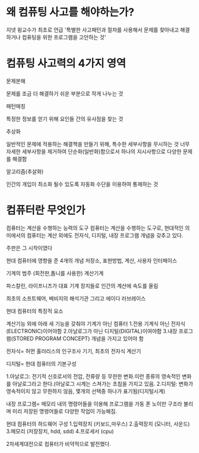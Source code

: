 왜 컴퓨팅 사고를 해야하는가?
==========




지넷 윙교수가 최초로 언급
'특별한 사고패턴과 절차를 사용해서 문제를 찾아내고 해결하거나 컴퓨팅을 위한 프로그램을 고안하는 것'



컴퓨팅 사고력의 4가지 영역
=========



문제분해



문제를 조금 더 해결하기 쉬운 부분으로 작게 나누는 것



패턴매칭



특정한 정보를 얻기 위해 요인들 간의 유사점을 찾는 것



추상화



일반적인 문제에 적용하는 해결책을 만들기 위해, 특수한 세부사항을 무시하는 것
너무 자세한 세부사항을 제거하여 단순화(일반화)함으로서 하나의 지시사항으로 다양한 문제를 해결함



알고리즘(추살화)



인간의 개입이 최소화 될수 있도록 자동화 수단을 이용하여 통제하는 것




컴퓨터란 무엇인가
==============



컴퓨터는 계산을 수행하는 능력의 도구
컴퓨터는 계산을 수행하는 도구로, 현대적인 의미에서의 컴퓨터는 계산 외에도 전자식, 디지털, 내장 프로그램 개념을 갖추고 있다.

주판은 그 시작이였다


현대 컴퓨터에 영향을 준 4개의 개념
저장소, 표현방법, 계산, 사용자 인터페이스



기계의 범주 (회전판,톱니를 사용한) 계산기계


파스칼린, 라이프니츠가 대표
기계 장치들로 인간의 계산에 속도를 올림


최초의 소프트웨어,
베비지의 해석기관 그리고 에이다 러브레이스




현대 컴퓨터의 특징적 요소




계산기능 외에 아래 세 기능을 갖춰야 기계가 아닌 컴퓨터
1.전용 기계식 아닌 전자식(ELECTRONIC)이어야함
2.아날로그가 아닌 디지털(DIGITAL)이여야함
3.내장 프로그램(STORED PROGRAM CONCEPT) 개념을 가지고 있어야 함

전자식= 허먼 홀러리스의 인구조사 기기, 최초의 전자식 계산기

디지털= 현대 컴퓨터의 기본구성

1.아날로그: 전기적 신호로서의 전압, 전류량 등 무한한 변화.이런 종류의 영속적인 변화를 아날로그라고 한다.(아날로그 시계는 스쳐가는 초침을 가지고 있음.
2.디지털: 변화가 영속적이지 않고 무한하지 않음, 몇개의 선택중 하나가 표기됨(디지털시계)



내장 프로그램= 메모리 내의 명령어들을 이용해 프로그램을 가동
폰 노이만 구조라 불리며 미리 저장된 명령어들로 다양한 작업이 가능해짐.

현대 컴퓨터의 하드웨어 구성
1.입력장치 (키보드,마우스)
2.출력장치  (모니터, 사운드)
3.메모리  (저장장치, hdd, sdd)
4.프로세서 (cpu)




2차세계대전으로 컴퓨터가 비약적으로 발전했다.




